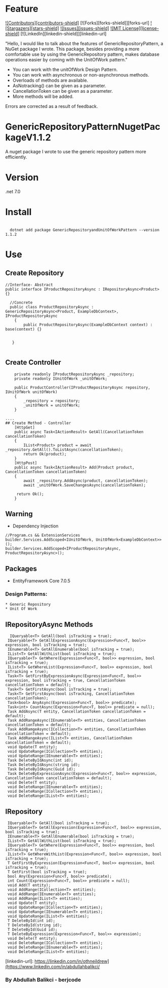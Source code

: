 # Feature

[![Contributors][contributors-shield]][contributors-url]
[![Forks][forks-shield]][forks-url]
[![Stargazers][stars-shield]][stars-url]
[![Issues][issues-shield]][issues-url]
[![MIT License][license-shield]][license-url]
[![LinkedIn][linkedin-shield]][linkedin-url]

"Hello, I would like to talk about the features of GenericRepositoryPattern, a NuGet package I wrote. This package, besides providing a more comfortable use by using the GenericRepository pattern, makes database operations easier by coming with the UnitOfWork pattern."
* You can work with the unitOfWork Design Pattern.
* You can work with asynchronous or non-asynchronous methods.
* Overloads of methods are available.
* AsNotracking() can be given as a parameter.
* CancellationToken can be given as a parameter.
* More methods will be added.


Errors are corrected as a result of feedback.

# GenericRepositoryPatternNugetPackageV1.1.2
 A nuget package I wrote to use the generic repository pattern more efficiently.
# Version
.net 7.0
# Install
```

  dotnet add package GenericRepositoryandUnitOfWorkPattern --version 1.1.2
```
# Use 
## Create Repository
```
//Interface- Abstract 
public interface IProductRepositoryAsync : IRepositoryAsync<Product> {} 

  //Concrete  
  public class ProductRepositoryAsync : GenericRepositoryAsync<Product, ExampleDbContext>, IProductRepositoryAsync
    {
        public ProductRepositoryAsync(ExampleDbContext context) : base(context) {}
            
        
   }


```
## Create Controller 
```
    private readonly IProductRepositoryAsync _repository;
    private readonly IUnitOfWork _unitOfWork;

    public ProductController(IProductRepositoryAsync repository, IUnitOfWork unitOfWork)
    {
        _repository = repository;
        _unitOfWork = unitOfWork;
    }

....
## Create Method - Controller
    [HttpGet]
    public async Task<IActionResult> GetAll(CancellationToken cancellationToken)
    {
        IList<Product> product = await _repository.GetAll().ToListAsync(cancellationToken);
        return Ok(product);
    }
    [HttpPost]
    public async Task<IActionResult> Add(Product product, CancellationToken cancellationToken)
    {
        await _repository.AddAsync(product, cancellationToken);
        await _unitOfWork.SaveChangesAsync(cancellationToken);

     return Ok();
    }
```

## Warning
   * Dependency Injection
   ```
   //Program.cs && ExtensionServices
  builder.Services.AddScoped<IUnitOfWork, UnitOfWork<ExampleDbContext>>();
  builder.Services.AddScoped<IProductRepositoryAsync, ProductRepositoryAsync>();
   ```
## Packages

* EntityFramework Core 7.0.5

 ### Design Patterns:
    * Generic Repository   
    * Unit Of Work    
      
       
  ## IRepositoryAsync Methods

   ```
     IQueryable<T> GetAll(bool isTracking = true);
    IQueryable<T> GetAllExpressionAsync(Expression<Func<T, bool>> expression, bool isTracking = true);
    IEnumerable<T> GetAllEnumerable(bool isTracking = true);
    IList<T> GetAllWithList(bool isTracking = true);
    IQueryable<T> GetWhere(Expression<Func<T, bool>> expression, bool isTracking = true);
    IList<T> GetWhereList(Expression<Func<T, bool>> expression, bool isTracking = true);
    Task<T> GetFirstByExpressionAsync(Expression<Func<T, bool>> expression, bool isTracking = true, CancellationToken cancellationToken = default);
    Task<T> GetFirstAsync(bool isTracking = true);
    Task<T> GetFirstAsync(bool isTracking, CancellationToken cancellationToken);
    Task<bool> AnyAsync(Expression<Func<T, bool>> predicate);
    Task<int> CountAsync(Expression<Func<T, bool>> predicate = null);
    Task AddAsync(T entity, CancellationToken cancellationToken = default);
    Task AddRangeAsync(IEnumerable<T> entities, CancellationToken cancellationToken = default);
    Task AddRamgeAsync(ICollection<T> entities, CancellationToken cancellationToken = default);
    Task AddRangeAsync(IList<T> entities, CancellationToken cancellationToken = default);
    void Update(T entity);
    void UpdateRange(ICollection<T> entities);
    void UpdateRange(IEnumerable<T> entities);
    Task DeleteByIdAsync(int id);
    Task DeleteByIdAsync(string id);
    Task DeleteByIdAsync(Guid id);
    Task DeleteByExpressionAsync(Expression<Func<T, bool>> expression, CancellationToken cancellationToken = default);
    void Delete(T entity);
    void DeleteRange(IEnumerable<T> entities);
    void DeleteRange(ICollection<T> entities);
    void DeleteRange(IList<T> entities);

   ```

  ## IRepository

   ```
    IQueryable<T> GetAll(bool isTracking = true);
    IQueryable<T> GetAllExpression(Expression<Func<T, bool>> expression, bool isTracking = true);
    IEnumerable<T> GetAllEnumerable(bool isTracking = true);
    IList<T> GetAllWithList(bool isTracking = true);
    IQueryable<T> GetWhere(Expression<Func<T, bool>> expression, bool isTracking = true);
    IList<T> GetWhereWithList(Expression<Func<T, bool>> expression, bool isTracking = true);
    T GetFirstByExpression(Expression<Func<T, bool>> expression, bool isTracking = true);
    T GetFirst(bool isTracking = true);
    bool Any(Expression<Func<T, bool>> predicate);
    int Count(Expression<Func<T, bool>> predicate = null);
    void Add(T entity);
    void AddRange(ICollection<T> entities);
    void AddRange(IEnumerable<T> entities);
    void AddRange(IList<T> entities);
    void Update(T entity);
    void UpdateRange(ICollection<T> entities);
    void UpdateRange(IEnumerable<T> entities);
    void UpdateRange(IList<T> entities);
    T DeleteById(int id);
    T DeleteById(string id);
    T DeleteById(Guid id);
    T DeleteByExpression(Expression<Func<T, bool>> expression);
    void Delete(T entity);
    void DeleteRange(ICollection<T> entities);
    void DeleteRange(IEnumerable<T> entities);
    void DeleteRange(IList<T> entities);
   ```



[contributors-url]: https://github.com/berjcode/GenericRepositoryPatternNugetPackageV1.0.1
[stars-url]: https://github.com/othneildrew/Best-README-Template/stargazers
[issues-url]: https://github.com/berjcode/GenericRepositoryPatternNugetPackageV1.0.1/issues
[license-url]: https://github.com/berjcode/GenericRepositoryPatternNugetPackageV1.0.1/blob/main/LICENSE
[linkedin-url]: https://linkedin.com/in/othneildrew](https://www.linkedin.com/in/abdullahbalikci/

                                                                                                                      
   ###    By Abdullah Balikci - berjcode

